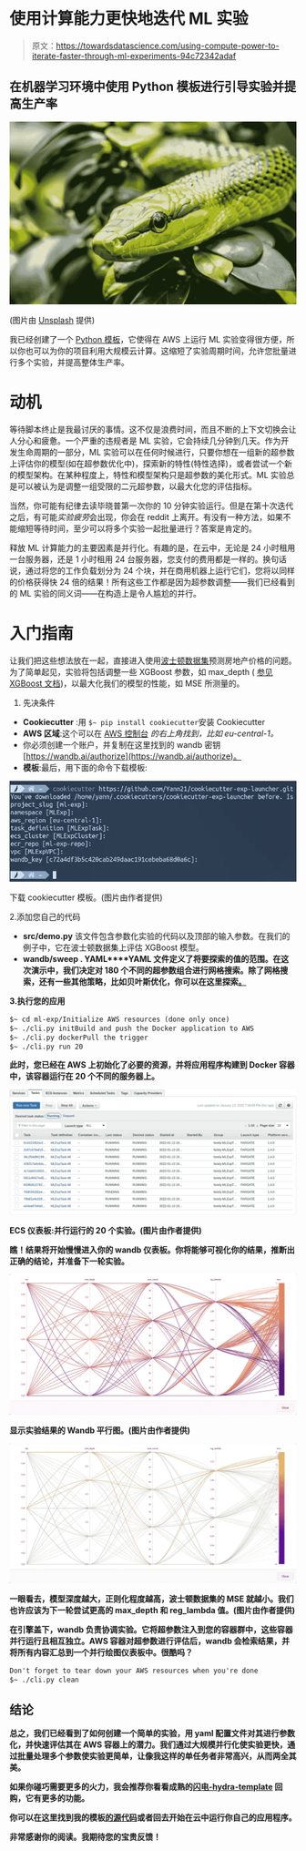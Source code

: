 # 使用计算能力更快地迭代 ML 实验

> 原文：<https://towardsdatascience.com/using-compute-power-to-iterate-faster-through-ml-experiments-94c72342adaf>

## 在机器学习环境中使用 Python 模板进行引导实验并提高生产率

![](img/66e954e75cfcaa67d29c14ab127a5d65.png)

(图片由 [Unsplash](https://unsplash.com/photos/KsSxzBnozMY) 提供)

我已经创建了一个 [Python 模板](https://github.com/Yann21/cookiecutter-exp-launcher)，它使得在 AWS 上运行 ML 实验变得很方便，所以你也可以为你的项目利用大规模云计算。这缩短了实验周期时间，允许您批量进行多个实验，并提高整体生产率。

# 动机

等待脚本终止是我最讨厌的事情。这不仅是浪费时间，而且不断的上下文切换会让人分心和疲惫。一个严重的违规者是 ML 实验，它会持续几分钟到几天。作为开发生命周期的一部分，ML 实验可以在任何时候进行，只要你想在一组新的超参数上评估你的模型(如在超参数优化中)，探索新的特性(特性选择)，或者尝试一个新的模型架构。在某种程度上，特性和模型架构只是超参数的美化形式。ML 实验总是可以被认为是调整一组受限的二元超参数，以最大化您的评估指标。

当然，你可能有纪律去读毕晓普第一次你的 10 分钟实验运行。但是在第十次迭代之后，有可能*实验疲劳*会出现，你会在 reddit 上离开。有没有一种方法，如果不能缩短等待时间，至少可以将多个实验一起批量进行？答案是肯定的。

释放 ML 计算能力的主要因素是并行化。有趣的是，在云中，无论是 24 小时租用一台服务器，还是 1 小时租用 24 台服务器，您支付的费用都是一样的。换句话说，通过将您的工作负载划分为 24 个块，并在商用机器上运行它们，您将以同样的价格获得快 24 倍的结果！所有这些工作都是因为超参数调整——我们已经看到的 ML 实验的同义词——在构造上是令人尴尬的并行。

# 入门指南

让我们把这些想法放在一起，直接进入使用[波士顿数据集](https://www.cs.toronto.edu/~delve/data/boston/bostonDetail.html)预测房地产价格的问题。为了简单起见，实验将包括调整一些 XGBoost 参数，如 max_depth ( [参见 XGBoost 文档](https://xgboost.readthedocs.io/en/latest/parameter.html))，以最大化我们的模型的性能，如 MSE 所测量的。

1.  先决条件

*   **Cookiecutter** :用 `$~ pip install cookiecutter`安装 Cookiecutter
*   **AWS 区域**:这个可以在 [AWS 控制台](https://console.aws.amazon.com/) *的右上角找到，比如 eu-central-1。*
*   你必须创建一个账户，并复制在这里找到的 wandb 密钥[https://wandb.ai/authorize](https://wandb.ai/authorize)。
*   **模板**:最后，用下面的命令下载模板:

![](img/12dc88c2232627f5f8308b9281db4057.png)

下载 cookiecutter 模板。(图片由作者提供)

2.添加您自己的代码

*   **src/demo.py** 该文件包含参数化实验的代码以及顶部的输入参数。在我们的例子中，它在波士顿数据集上评估 XGBoost 模型。
*   **wandb/sweep . YAML****YAML 文件定义了将要探索的值的范围。在这次演示中，我们决定对 180 个不同的超参数组合进行网格搜索。除了网格搜索，还有一些其他策略，比如贝叶斯优化，你可以在这里探索[。](https://docs.wandb.ai/guides/sweeps/configuration)**

**3.执行您的应用**

```
$~ cd ml-exp/Initialize AWS resources (done only once)
$~ ./cli.py initBuild and push the Docker application to AWS
$~ ./cli.py dockerPull the trigger
$~ ./cli.py run 20
```

**此时，您已经在 AWS 上初始化了必要的资源，并将应用程序构建到 Docker 容器中，该容器运行在 20 个不同的服务器上。**

**![](img/f7349a8ee9f694fa23c5bc43128bf4a2.png)**

**ECS 仪表板:并行运行的 20 个实验。(图片由作者提供)**

**瞧！结果将开始慢慢进入你的 wandb 仪表板。你将能够可视化你的结果，推断出正确的结论，并准备下一轮实验。**

**![](img/58ace2b1f1d86c03efb40163c5a19f4d.png)**

**显示实验结果的 Wandb 平行图。(图片由作者提供)**

**![](img/f0926481aaa58f564acbc10c588610af.png)**

**一眼看去，模型深度越大，正则化程度越高，波士顿数据集的 MSE 就越小。我们也许应该为下一轮尝试更高的 max_depth 和 reg_lambda 值。(图片由作者提供)**

**在引擎盖下，wandb 负责协调实验。它将超参数注入到您的容器群中，这些容器并行运行且相互独立。AWS 容器对超参数进行评估后，wandb 会检索结果，并将所有内容汇总到一个并行绘图仪表板中。很酷吗？**

```
Don't forget to tear down your AWS resources when you're done
$~ ./cli.py clean
```

## **结论**

**总之，我们已经看到了如何创建一个简单的实验，用 yaml 配置文件对其进行参数化，并快速评估其在 AWS 容器上的潜力。我们通过大规模并行化使实验更快，通过批量处理多个参数使实验更简单，让像我这样的单任务者非常高兴，从而两全其美。**

**如果你碰巧需要更多的火力，我会推荐你看看成熟的[闪电-hydra-template](https://github.com/ashleve/lightning-hydra-template) 回购，它有更多的功能。**

**你可以在这里找到我的模板[的源代码](https://github.com/Yann21/cookiecutter-exp-launcher)或者回去开始在云中运行你自己的应用程序。**

**非常感谢你的阅读。我期待您的宝贵反馈！**